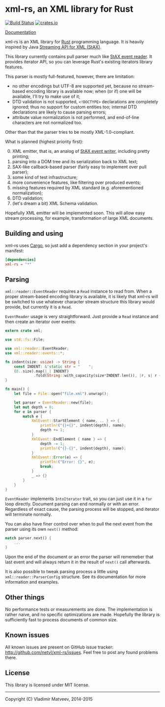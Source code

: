 xml-rs, an XML library for Rust
===============================

[![Build Status][build-status-img]](https://travis-ci.org/netvl/xml-rs)
[![crates.io][crates-io-img]](https://crates.io/crates/xml-rs)

[Documentation](https://netvl.github.io/xml-rs)

  [build-status-img]: https://travis-ci.org/netvl/xml-rs.svg?branch=master
  [crates-io-img]: https://img.shields.io/crates/v/xml-rs.svg

xml-rs is an XML library for [Rust](http://www.rust-lang.org/) programming language.
It is heavily inspired by Java [Streaming API for XML (StAX)][stax].

  [stax]: https://en.wikipedia.org/wiki/StAX

This library currently contains pull parser much like [StAX event reader][stax-reader].
It provides iterator API, so you can leverage Rust's existing iterators library features.

  [stax-reader]: http://docs.oracle.com/javase/7/docs/api/javax/xml/stream/XMLEventReader.html

This parser is mostly full-featured, however, there are limitation:
* no other encodings but UTF-8 are supported yet, because no stream-based encoding library
  is available now; when (or if) one will be available, I'll try to make use of it;
* DTD validation is not supported, `<!DOCTYPE>` declarations are completely ignored; thus no
  support for custom entities too; internal DTD declarations are likely to cause parsing errors;
* attribute value normalization is not performed, and end-of-line characters are not normalized too.

Other than that the parser tries to be mostly XML-1.0-compliant.

What is planned (highest priority first):

0. XML emitter, that is, an analog of [StAX event writer][stax-writer],
   including pretty printing;
1. parsing into a DOM tree and its serialization back to XML text;
2. SAX-like callback-based parser (fairly easy to implement over pull parser);
3. some kind of test infrastructure;
4. more convenience features, like filtering over produced events;
5. missing features required by XML standard (e.g. aforementioned normalization);
6. DTD validation;
7. (let's dream a bit) XML Schema validation.

  [stax-writer]: http://docs.oracle.com/javase/7/docs/api/javax/xml/stream/XMLEventWriter.html

Hopefully XML emitter will be implemented soon. This will allow easy stream processing, for example,
transformation of large XML documents.

Building and using
------------------

xml-rs uses [Cargo](http://crates.io), so just add a dependency section in your project's manifest:

```toml
[dependencies]
xml-rs = "*"
```

Parsing
-------

`xml::reader::EventReader` requires a `Read` instance to read from. When a proper stream-based encoding 
library is available, it is likely that xml-rs will be switched to use whatever character stream structure
this library would provide, but currently it is a `Read`.

`EventReader` usage is very straightforward. Just provide a `Read` instance and then create an iterator
over events:

```rust
extern crate xml;

use std::fs::File;

use xml::reader::EventReader;
use xml::reader::events::*;

fn indent(size: usize) -> String {
    const INDENT: &'static str = "    ";
    (0..size).map(|_| INDENT)
             .fold(String::with_capacity(size*INDENT.len()), |r, s| r + s)
}

fn main() {
    let file = File::open("file.xml").unwrap();

    let parser = EventReader::new(file);
    let mut depth = 0;
    for e in parser {
        match e {
            XmlEvent::StartElement { name, .. } => {
                println!("{}+{}", indent(depth), name);
                depth += 1;
            }
            XmlEvent::EndElement { name } => {
                depth -= 1;
                println!("{}-{}", indent(depth), name);
            }
            XmlEvent::Error(e) => {
                println!("Error: {}", e);
                break;
            }
            _ => {}
        }
    }
}
```

`EventReader` implements `IntoIterator` trait, so you can just use it in a `for` loop directly.
Document parsing can end normally or with an error. Regardless of exact cause, the parsing 
process will be stopped, and iterator will terminate normally. 

You can also have finer control over when to pull the next event from the parser using its own
`next()` method:

```rust
match parser.next() {
    ...
}
```

Upon the end of the document or an error the parser will rememeber that last event and will always
return it in the result of `next()` call afterwards.

It is also possible to tweak parsing process a little using `xml::reader::ParserConfig` structure. 
See its documentation for more information and examples.

Other things
------------

No performance tests or measurements are done. The implementation is rather naive, and no specific
optimizations are made. Hopefully the library is sufficiently fast to process documents of common size.

Known issues
------------

All known issues are present on GitHub issue tracker: <http://github.com/netvl/xml-rs/issues>.
Feel free to post any found problems there.

License
-------

This library is licensed under MIT license. 

---
Copyright (C) Vladimir Matveev, 2014-2015

